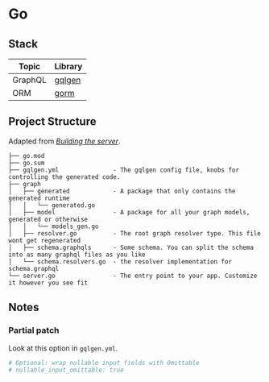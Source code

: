 # Go

## Stack

| Topic   | Library                                       |
| ------- | --------------------------------------------- |
| GraphQL | [gqlgen](https://gqlgen.com/getting-started/) |
| ORM     | [gorm](https://gorm.io/docs/)                 |

## Project Structure

Adapted from _[Building the server](https://gqlgen.com/getting-started/#building-the-server)_.

```
├── go.mod
├── go.sum
├── gqlgen.yml               - The gqlgen config file, knobs for controlling the generated code.
├── graph
│   ├── generated            - A package that only contains the generated runtime
│   │   └── generated.go
│   ├── model                - A package for all your graph models, generated or otherwise
│   │   └── models_gen.go
│   ├── resolver.go          - The root graph resolver type. This file wont get regenerated
│   ├── schema.graphqls      - Some schema. You can split the schema into as many graphql files as you like
│   └── schema.resolvers.go  - the resolver implementation for schema.graphql
└── server.go                - The entry point to your app. Customize it however you see fit
```

## Notes

### Partial patch

Look at this option in `gqlgen.yml`.

```yaml
# Optional: wrap nullable input fields with Omittable
# nullable_input_omittable: true
```

